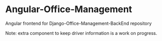 # Angular-Office-Management
Angular frontend for Django-Office-Management-BackEnd repository

Note: extra component to keep driver information is a work on progress.
